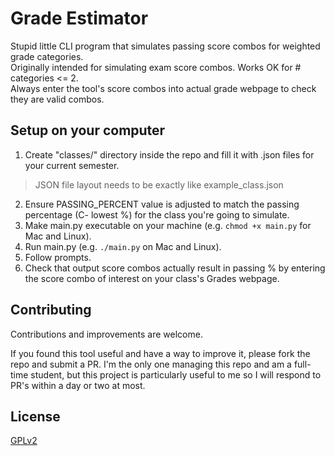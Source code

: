 # Grade Estimator

Stupid little CLI program that simulates passing score combos for weighted grade categories.
<br>
Originally intended for simulating exam score combos. Works OK for # categories <= 2.
<br>
Always enter the tool's score combos into actual grade webpage to check they are valid combos.

## Setup on your computer
1. Create "classes/" directory inside the repo and fill it with .json files for your current semester.
> JSON file layout needs to be exactly like example_class.json
2. Ensure PASSING_PERCENT value is adjusted to match the passing percentage (C- lowest %) for the class you're going to simulate.
3. Make main.py executable on your machine (e.g. `chmod +x main.py` for Mac and Linux).
4. Run main.py (e.g. `./main.py` on Mac and Linux).
5. Follow prompts.
6. Check that output score combos actually result in passing % by entering the score combo of interest on your class's Grades webpage.

## Contributing
Contributions and improvements are welcome.

If you found this tool useful and have a way to improve it, please fork the repo and submit a PR.
I'm the only one managing this repo and am a full-time student, but this project is particularly useful to me so I will respond to PR's within a day or two at most.

## License
[GPLv2](LICENSE)